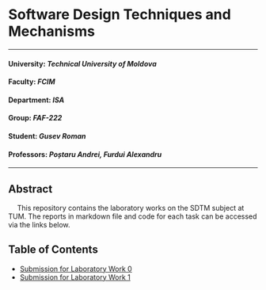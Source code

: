 # Software Design Techniques and Mechanisms

----

#### **University**: _Technical University of Moldova_
#### **Faculty**: _FCIM_
#### **Department**: _ISA_
#### **Group**: _FAF-222_
#### **Student**: _Gusev Roman_
#### **Professors:** _Poștaru Andrei, Furdui Alexandru_

----

## Abstract
&ensp;&ensp; This repository contains the laboratory works on the SDTM subject at TUM.
The reports in markdown file and code for each task can be accessed via the links below.

## Table of Contents
- [Submission for Laboratory Work 0](src/main/java/Laboratory_Work_1_SOLID_Principles)
- [Submission for Laboratory Work 1](src/main/java/Laboratory_Work_2_Creational_Patterns)